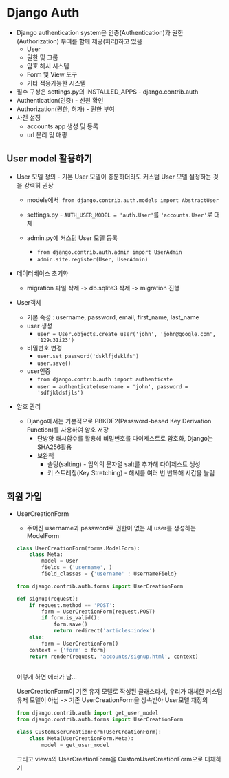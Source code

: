 # Django Auth

- Django authentication system은 인증(Authentication)과 권한(Authorization) 부여를 함께 제공(처리)하고 있음
  - User
  - 권한 및 그룹
  - 암호 해시 시스템
  - Form 및 View 도구
  - 기타 적용가능한 시스템
- 필수 구성은 settings.py의 INSTALLED_APPS - django.contrib.auth
- Authentication(인증) - 신원 확인
- Authorization(권한, 허가) - 권한 부여
- 사전 설정
  - accounts app 생성 및 등록
  - url 분리 및 매핑

## User model 활용하기

- User 모델 정의 - 기본 User 모델이 충분하더라도 커스텀 User 모델 설정하는 것을 강력히 권장

  - models에서` from django.contrib.auth.models import AbstractUser`

  - settings.py - `AUTH_USER_MODEL = 'auth.User'`를 `'accounts.User'`로 대체
  - admin.py에 커스텀 User 모델 등록
    - `from django.contrib.auth.admin import UserAdmin`
    - `admin.site.register(User, UserAdmin) `

- 데이터베이스 초기화

  - migration 파일 삭제 -> db.sqlite3 삭제 -> migration 진행

- User객체

  - 기본 속성 : username, password, email, first_name, last_name
  - user 생성
    - `user = User.objects.create_user('john', 'john@google.com', '129u31i23')`
  - 비밀번호  변경
    - `user.set_password('dsklfjdsklfs')`
    - `user.save()`
  - user인증
    - `from django.contrib.auth import authenticate`
    - `user = authenticate(username = 'john', password = 'sdfjkldsfjls')`

- 암호 관리
  - Django에서는 기본적으로 PBKDF2(Password-based Key Derivation Function)를 사용하여 암호 저장
    - 단방향 해시함수를 활용해 비밀번호를 다이제스트로 암호화, Django는 SHA256활용
    - 보완책
      - 솔팅(salting) - 임의의 문자열 salt를 추가해 다이제스트 생성 
      - 키 스트레칭(Key Stretching) - 해시를 여러 번 반복해 시간을 늘림

## 회원 가입

- UserCreationForm

  - 주어진 username과 password로 권한이 없는 새 user를 생성하는 ModelForm

  ```python
  class UserCreationForm(forms.ModelForm):
      class Meta:
          model = User
          fields = ('username', )
          field_classes = {'username' : UsernameField}
  
  from django.contrib.auth.forms import UserCreationForm
  
  def signup(request):
      if request.method == 'POST':
          form = UserCreationForm(request.POST)
          if form.is_valid():
              form.save()
              return redirect('articles:index')
      else:
          form = UserCreationForm()
      context = {'form' : form}
      return render(request, 'accounts/signup.html', context)
      
  ```

  이렇게 하면 에러가 남...

  UserCreationForm이 기존 유저 모델로 작성된 클래스라서, 우리가 대체한 커스텀 유저 모델이 아님 -> 기존 UserCreationForm을 상속받아 User모델 재정의

  ```python
  from django.contrib.auth import get_user_model
  from django.contrib.auth.forms import UserCreationForm
  
  class CustomUserCreationForm(UserCreationForm):
      class Meta(UserCreationForm.Meta):
          model = get_user_model
  ```

  그리고 views의 UserCreationForm을 CustomUserCreationForm으로 대체하기

  

